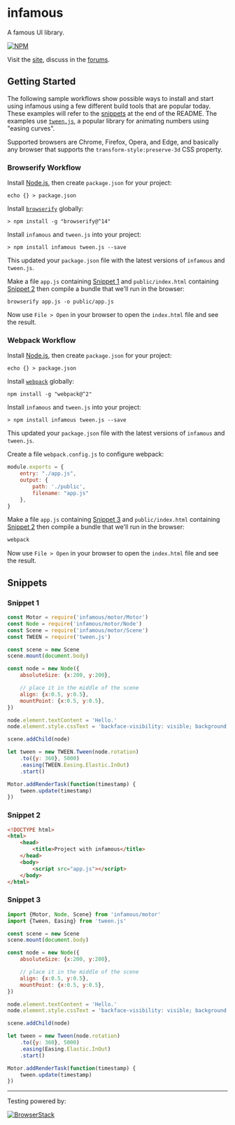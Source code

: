 infamous
========

A famous UI library.

[![NPM](https://nodei.co/npm/infamous.png)](https://nodei.co/npm/infamous/)

Visit the [site](http://infamous.io), discuss in the [forums](http://forums.infamous.io).

Getting Started
---------------

The following sample workflows show possible ways to install and start using
infamous using a few different build tools that are popular today. These
examples will refer to the [snippets](#snippets) at the end of the README. The
examples use [`tween.js`](https://github.com/tweenjs/tween.js), a popular library
for animating numbers using "easing curves".

Supported browsers are Chrome, Firefox, Opera, and Edge, and basically any
browser that supports the `transform-style:preserve-3d` CSS property.

<!--Also read the [docs](http://infamous.github.io/infamous).-->

### Browserify Workflow

Install [Node.js](http://nodejs.org), then create `package.json` for your
project:

```
echo {} > package.json
```

Install [`browserify`](http://browserify.org) globally:

```
> npm install -g "browserify@^14"
```

Install `infamous` and `tween.js` into your project:

```
> npm install infamous tween.js --save
```

This updated your `package.json` file with the latest versions of `infamous`
and `tween.js`.

Make a file `app.js` containing [Snippet 1](#snippet-1) and `public/index.html`
containing [Snippet 2](#snippet-2) then compile a bundle that we'll run in the
browser:

```
browserify app.js -o public/app.js
```

Now use `File > Open` in your browser to open the `index.html` file and see the
result.

### Webpack Workflow

Install [Node.js](http://nodejs.org), then create `package.json` for your
project:

```
echo {} > package.json
```

Install [`webpack`](http://webpack.github.io) globally:

```
npm install -g "webpack@^2"
```

Install `infamous` and `tween.js` into your project:

```
> npm install infamous tween.js --save
```

This updated your `package.json` file with the latest versions of `infamous`
and `tween.js`.

Create a file `webpack.config.js` to configure webpack:

```js
module.exports = {
    entry: "./app.js",
    output: {
        path: './public',
        filename: "app.js"
    },
}
```

Make a file `app.js` containing [Snippet 3](#snippet-3) and `public/index.html`
containing [Snippet 2](#snippet-2) then compile a bundle that we'll run in the
browser:

```sh
webpack
```

Now use `File > Open` in your browser to open the `index.html` file and see the
result.

Snippets
--------

### Snippet 1

```js
const Motor = require('infamous/motor/Motor')
const Node = require('infamous/motor/Node')
const Scene = require('infamous/motor/Scene')
const TWEEN = require('tween.js')

const scene = new Scene
scene.mount(document.body)

const node = new Node({
    absoluteSize: {x:200, y:200},

    // place it in the middle of the scene
    align: {x:0.5, y:0.5},
    mountPoint: {x:0.5, y:0.5},
})

node.element.textContent = 'Hello.'
node.element.style.cssText = 'backface-visibility: visible; background: pink; padding: 5px;'

scene.addChild(node)

let tween = new TWEEN.Tween(node.rotation)
    .to({y: 360}, 5000)
    .easing(TWEEN.Easing.Elastic.InOut)
    .start()

Motor.addRenderTask(function(timestamp) {
    tween.update(timestamp)
})
```

### Snippet 2

```html
<!DOCTYPE html>
<html>
    <head>
        <title>Project with infamous</title>
    </head>
    <body>
        <script src="app.js"></script>
    </body>
</html>
```

### Snippet 3

```js
import {Motor, Node, Scene} from 'infamous/motor'
import {Tween, Easing} from 'tween.js'

const scene = new Scene
scene.mount(document.body)

const node = new Node({
    absoluteSize: {x:200, y:200},

    // place it in the middle of the scene
    align: {x:0.5, y:0.5},
    mountPoint: {x:0.5, y:0.5},
})

node.element.textContent = 'Hello.'
node.element.style.cssText = 'backface-visibility: visible; background: pink; padding: 5px;'

scene.addChild(node)

let tween = new Tween(node.rotation)
    .to({y: 360}, 5000)
    .easing(Easing.Elastic.InOut)
    .start()

Motor.addRenderTask(function(timestamp) {
    tween.update(timestamp)
})
```

---

Testing powered by:

[![BrowserStack](https://cloud.githubusercontent.com/assets/297678/18807024/f6a2ed04-81f1-11e6-94d7-b4205ed77db8.png)](https://www.browserstack.com/)

